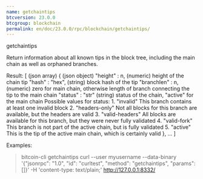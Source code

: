 ```yaml
---
name: getchaintips
btcversion: 23.0.0
btcgroup: blockchain
permalink: en/doc/23.0.0/rpc/blockchain/getchaintips/
---
```


getchaintips

Return information about all known tips in the block tree, including the main chain as well as orphaned branches.

Result:
[                        (json array)
  {                      (json object)
    "height" : n,        (numeric) height of the chain tip
    "hash" : "hex",      (string) block hash of the tip
    "branchlen" : n,     (numeric) zero for main chain, otherwise length of branch connecting the tip to the main chain
    "status" : "str"     (string) status of the chain, "active" for the main chain
                         Possible values for status:
                         1.  "invalid"               This branch contains at least one invalid block
                         2.  "headers-only"          Not all blocks for this branch are available, but the headers are valid
                         3.  "valid-headers"         All blocks are available for this branch, but they were never fully validated
                         4.  "valid-fork"            This branch is not part of the active chain, but is fully validated
                         5.  "active"                This is the tip of the active main chain, which is certainly valid
  },
  ...
]

Examples:
> bitcoin-cli getchaintips 
> curl --user myusername --data-binary '{"jsonrpc": "1.0", "id": "curltest", "method": "getchaintips", "params": []}' -H 'content-type: text/plain;' http://127.0.0.1:8332/


